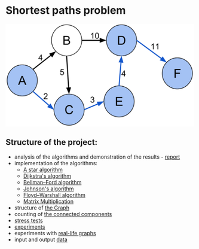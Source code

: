 # Shortest paths problem
<img src="./data/short_paths.png" width="600" align="center">  
             
## Structure of the project:
* analysis of the algorithms and demonstration of the results - [report](https://github.com/kislN/graph_lab_2/blob/master/report.ipynb)
* implementation of the algorithms:
  * [A star algorithm](https://github.com/kislN/graph_lab_2/blob/master/a_star.h)
  * [Dijkstra's algorithm](https://github.com/kislN/graph_lab_2/blob/master/dijkstra.h)
  * [Bellman–Ford algorithm](https://github.com/kislN/graph_lab_2/blob/master/bellman-ford.h)
  * [Johnson's algorithm](https://github.com/kislN/graph_lab_2/blob/master/johnson.h)
  * [Floyd–Warshall algorithm](https://github.com/kislN/graph_lab_2/blob/master/floyd–warshall.h)
  * [Matrix Multiplication](https://github.com/kislN/graph_lab_2/blob/master/seidel.h)
* structure of [the Graph](https://github.com/kislN/graph_lab_2/blob/master/Graph.h)
* counting of [the connected components](https://github.com/kislN/graph_lab_2/blob/master/connected_comp.h)
* [stress tests](https://github.com/kislN/graph_lab_2/blob/master/stress_tests.h)
* [experiments](https://github.com/kislN/graph_lab_2/blob/master/experiments.h)
* experiments with [real-life graphs](https://github.com/kislN/graph_lab_2/blob/master/real_graph.h)
* input and output [data](https://github.com/kislN/graph_lab_2/tree/master/data)
  
